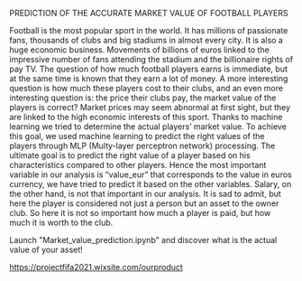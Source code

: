 PREDICTION OF THE ACCURATE MARKET VALUE OF FOOTBALL PLAYERS

Football is the most popular sport in the world. It has millions of passionate fans, thousands of clubs and big stadiums in almost every city. It is also a huge economic business. Movements of billions of euros linked to the impressive number of fans attending the stadium and the billionaire rights of pay TV. The question of how much football players earns is immediate, but at the same time is known that they earn a lot of money. A more interesting question is how much these players cost to their clubs, and an even more interesting question is: the price their clubs pay, the market value of the players is correct? Market prices may seem abnormal at first sight, but they are linked to the high economic interests of this sport. Thanks to machine learning we tried to determine the actual players’ market value. To achieve this goal, we used machine learning to predict the right values of the players through MLP (Multy-layer perceptron network) processing. The ultimate goal is to predict the right value of a player based on his characteristics compared to other players. Hence the most important variable in our analysis is “value_eur” that corresponds to the value in euros currency, we have tried to predict it based on the other variables. Salary, on the other hand, is not that important in our analysis. It is sad to admit, but here the player is considered not just a person but an asset to the owner club. So here it is not so important how much a player is paid, but how much it is worth to the club.

Launch "Market_value_prediction.ipynb" and discover what is the actual value of your asset!

https://projectfifa2021.wixsite.com/ourproduct
